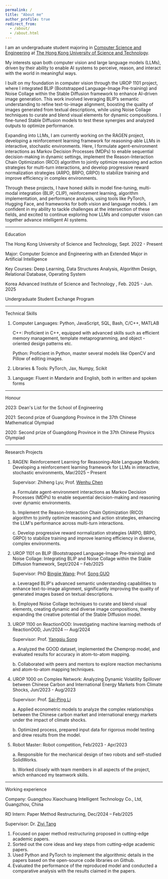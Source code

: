 ```yaml
---
permalink: /
title: "About me"
author_profile: true
redirect_from: 
  - /about/
  - /about.html
---
```


I am an undergraduate student majoring in [Computer Science and Engineering](https://cse.hkust.edu.hk/) at [The Hong Kong University of Science and Technology](https://www.hkust.edu.hk/).

My interests span both computer vision and large language models (LLMs), driven by their ability to enable AI systems to perceive, reason, and interact with the world in meaningful ways.

I built on my foundation in computer vision through the UROP 1101 project, where I integrated BLIP (Bootstrapped Language-Image Pre-training) and Noise Collage within the Stable Diffusion framework to enhance AI-driven image generation. This work involved leveraging BLIP’s semantic understanding to refine text-to-image alignment, boosting the quality of images generated from textual descriptions, while using Noise Collage techniques to curate and blend visual elements for dynamic compositions. I fine-tuned Stable Diffusion models to test these synergies and analyzed outputs to optimize performance.

Expanding into LLMs, I am currently working on the RAGEN project, developing a reinforcement learning framework for reasoning-able LLMs in interactive, stochastic environments. Here, I formulate agent-environment interactions as Markov Decision Processes (MDPs) to enable sequential decision-making in dynamic settings, implement the Reason-Interaction Chain Optimization (RICO) algorithm to jointly optimize reasoning and action strategies for multi-turn interactions, and develop progressive reward normalization strategies (ARPO, BRPO, GRPO) to stabilize training and improve efficiency in complex environments.

Through these projects, I have honed skills in model fine-tuning, multi-modal integration (BLIP, CLIP), reinforcement learning, algorithm implementation, and performance analysis, using tools like PyTorch, Hugging Face, and frameworks for both vision and language models. I am confident in my ability to tackle challenges at the intersection of these fields, and excited to continue exploring how LLMs and computer vision can together advance intelligent AI systems.

------
Education

The Hong Kong University of Science and Technology,   Sept. 2022 - Present

Major: Computer Science and Engineering with an Extended Major in Artificial Intelligence

Key Courses: Deep Learning, Data Structures Analysis, Algorithm Design, Relational Database, Operating System

Korea Advanced Institute of Science and Technology ,   Feb. 2025 - Jun. 2025

Undergraduate Student Exchange Program

------
Technical Skills

1. Computer Languages: Python, JavaScript, SQL, Bash, C/C++, MATLAB

   C++: Proficient in C++, equipped with advanced skills such as efficient memory management, template metaprogramming, and object - oriented design patterns etc.

   Python: Proficient in Python, master several models like OpenCV and Pillow of editing images.
   
3. Libraries & Tools: PyTorch, Jax, Numpy, Scikit
4. Language: Fluent in Mandarin and English, both in written and spoken forms

------
Honour

2023: Dean's List for the School of Engineering

2021: Second prize of Guangdong Province in the 37th Chinese Mathematical Olympiad

2020: Second prize of Guangdong Province in the 37th Chinese Physics Olympiad

------
Research Projects

1. RAGEN: Reinforcement Learning for Reasoning-Able Language Models: Developing a reinforcement learning framework for LLMs in interactive, stochastic environments, Mar/2025 – Present

   Supervisor: Zhiheng Lyu; Prof. [Wenhu Chen](https://wenhuchen.github.io/)

   a. Formulate agent-environment interactions as Markov Decision Processes (MDPs) to enable sequential decision-making and reasoning over dynamic environments.

   b. Implement the Reason-Interaction Chain Optimization (RICO) algorithm to jointly optimize reasoning and action strategies, enhancing the LLM's performance across multi-turn interactions.

   c. Develop progressive reward normalization strategies (ARPO, BRPO, GRPO) to stabilize training and improve learning efficiency in diverse, complex environments.
      
3. UROP 1101 on BLIP (Bootstrapped Language-Image Pre-training) and Noise Collage: Integrating BLIP and Noise Collage within the Stable Diffusion framework, Sept/2024 – Feb/2025
   
   Supervisor: PhD [Bingjie Wang](https://hkpeilab.github.io/people/bingjie-wang/); Prof. [Song GUO](https://seng.hkust.edu.hk/about/people/faculty/song-guo)

   a. Leveraged BLIP's advanced semantic understanding capabilities to enhance text-to-image alignment, significantly improving the quality of generated images based on textual descriptions.

   b. Employed Noise Collage techniques to curate and blend visual elements, creating dynamic and diverse image compositions, thereby expanding the creative potential of the Stable Diffusion model.
      
5. UROP 1100 on ReactionOOD: Investigating machine learning methods of ReactionOOD, Jun/2024 -- Aug/2024
      
   Supervisor: Prof. [Yangqiu Song](https://www.cse.ust.hk/~yqsong/)

   a. Analyzed the GOOD dataset, implemented the Chemprop model, and evaluated results for accuracy in atom-to-atom mapping.

   b. Collaborated with peers and mentors to explore reaction mechanisms and atom-to-atom mapping techniques.
      
7. UROP 1000 on Complex Network: Analyzing Dynamic Volatility Spillover between Chinese Carbon and International Energy Markets from Climate Shocks, Jun/2023 - Aug/2023
      
   Supervisor: Prof. [Sai-Ping Li](https://physics.hkust.edu.hk/people/li-sai-ping-lishibing)

   a. Applied econometric models to analyze the complex relationships between the Chinese carbon market and international energy markets under the impact of climate shocks.

   b. Optimized process, prepared input data for rigorous model testing and drew results from the model.

9. Robot Master: Robot competition, Feb/2023 - Apr/2023

   a. Responsible for the mechanical design of two robots and self-studied SolidWorks.

   b. Worked closely with team members in all aspects of the project, which enhanced my teamwork skills.

------
Working experience

Company: Guangzhou Xiaochuang Intelligent Technology Co., Ltd, Guangzhou, China

RD Intern: Paper Method Restructuring, Dec/2024 – Feb/2025

Supervisor: Dr. [Ziyi Tang](https://openreview.net/profile?id=~Ziyi_Tang1)

1. Focused on paper method restructuring proposed in cutting-edge academic papers.
2. Sorted out the core ideas and key steps from cutting-edge academic papers.
3. Used Python and PyTorch to implement the algorithmic details in the papers based on the open-source code libraries on Github.
4. Evaluated the performance of the reproduced model and conducted a comparative analysis with the results claimed in the papers.

